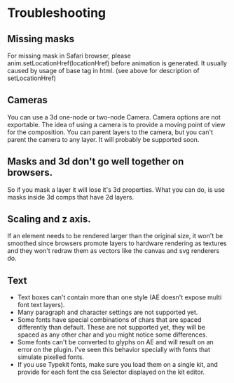 # Troubleshooting

## Missing masks
For missing mask in Safari browser, please anim.setLocationHref(locationHref) before animation is generated. It usually caused by usage of base tag in html. (see above for description of setLocationHref)

## Cameras

You can use a 3d one-node or two-node Camera.
Camera options are not exportable. The idea of using a camera is to provide a moving point of view for the composition.
You can parent layers to the camera, but you can't parent the camera to any layer. It will probably be supported soon.

## Masks and 3d don't go well together on browsers.

So if you mask a layer it will lose it's 3d properties. What you can do, is use masks inside 3d comps that have 2d layers.

## Scaling and z axis.

If an element needs to be rendered larger than the original size, it won't be smoothed since browsers promote layers to hardware rendering as textures and they won't redraw them as vectors like the canvas and svg renderers do.

## Text
* Text boxes can't contain more than one style (AE doesn't expose multi font text layers).
* Many paragraph and character settings are not supported yet.
* Some fonts have special combinations of chars that are spaced differently than default. These are not supported yet, they will be spaced as any other char and you might notice some differences.
* Some fonts can't be converted to glyphs on AE and will result on an error on the plugin. I've seen this behavior specially with fonts that simulate pixelled fonts.
* If you use Typekit fonts, make sure you load them on a single kit, and provide for each font the css Selector displayed on the kit editor.